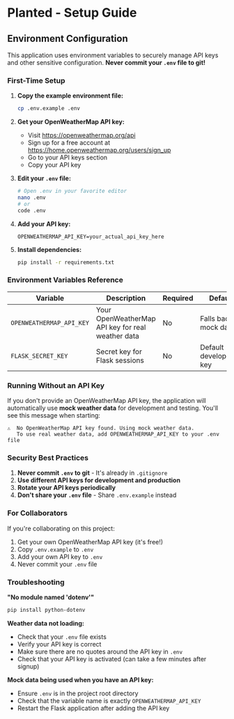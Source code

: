 # Planted - Setup Guide

## Environment Configuration

This application uses environment variables to securely manage API keys and other sensitive configuration. **Never commit your `.env` file to git!**

### First-Time Setup

1. **Copy the example environment file:**
   ```bash
   cp .env.example .env
   ```

2. **Get your OpenWeatherMap API key:**
   - Visit https://openweathermap.org/api
   - Sign up for a free account at https://home.openweathermap.org/users/sign_up
   - Go to your API keys section
   - Copy your API key

3. **Edit your `.env` file:**
   ```bash
   # Open .env in your favorite editor
   nano .env
   # or
   code .env
   ```

4. **Add your API key:**
   ```
   OPENWEATHERMAP_API_KEY=your_actual_api_key_here
   ```

5. **Install dependencies:**
   ```bash
   pip install -r requirements.txt
   ```

### Environment Variables Reference

| Variable | Description | Required | Default |
|----------|-------------|----------|---------|
| `OPENWEATHERMAP_API_KEY` | Your OpenWeatherMap API key for real weather data | No | Falls back to mock data |
| `FLASK_SECRET_KEY` | Secret key for Flask sessions | No | Default development key |

### Running Without an API Key

If you don't provide an OpenWeatherMap API key, the application will automatically use **mock weather data** for development and testing. You'll see this message when starting:

```
⚠️  No OpenWeatherMap API key found. Using mock weather data.
   To use real weather data, add OPENWEATHERMAP_API_KEY to your .env file
```

### Security Best Practices

1. **Never commit `.env` to git** - It's already in `.gitignore`
2. **Use different API keys for development and production**
3. **Rotate your API keys periodically**
4. **Don't share your `.env` file** - Share `.env.example` instead

### For Collaborators

If you're collaborating on this project:

1. Get your own OpenWeatherMap API key (it's free!)
2. Copy `.env.example` to `.env`
3. Add your own API key to `.env`
4. Never commit your `.env` file

### Troubleshooting

**"No module named 'dotenv'"**
```bash
pip install python-dotenv
```

**Weather data not loading:**
- Check that your `.env` file exists
- Verify your API key is correct
- Make sure there are no quotes around the API key in `.env`
- Check that your API key is activated (can take a few minutes after signup)

**Mock data being used when you have an API key:**
- Ensure `.env` is in the project root directory
- Check that the variable name is exactly `OPENWEATHERMAP_API_KEY`
- Restart the Flask application after adding the API key
